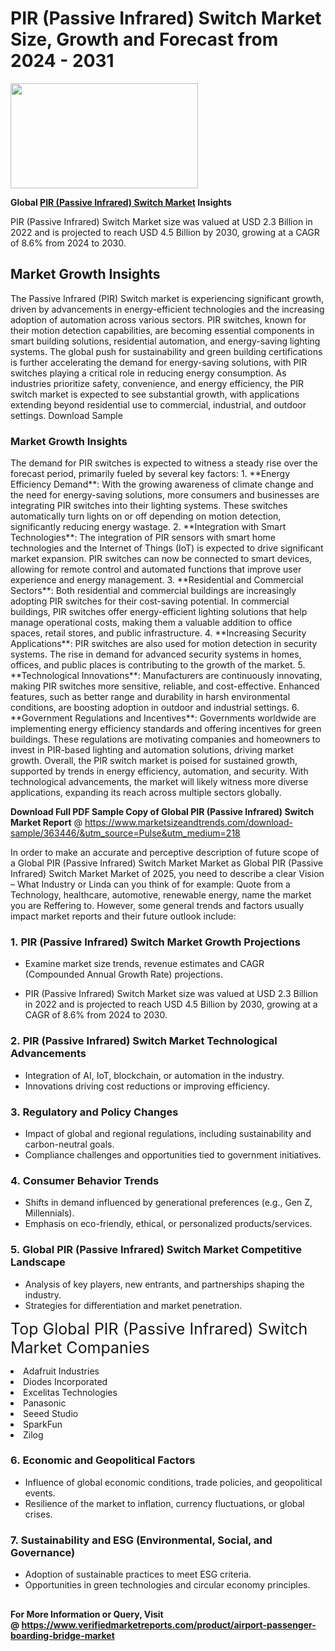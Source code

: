 <H1>PIR (Passive Infrared) Switch Market Size, Growth and Forecast from 2024 - 2031</H1><img class="aligncenter size-medium wp-image-584254" src="https://thirdeyenews.in/wp-content/uploads/2024/09/Global-Market-Research-300x168.jpeg" alt="" width="300" height="168" /><p><strong>Global&nbsp;<a href="https://www.marketsizeandtrends.com/download-sample/363446/&amp;utm_source=Pulse&amp;utm_medium=218">PIR (Passive Infrared) Switch Market</a> Insights</strong></p><p>PIR (Passive Infrared) Switch Market size was valued at USD 2.3 Billion in 2022 and is projected to reach USD 4.5 Billion by 2030, growing at a CAGR of 8.6% from 2024 to 2030.</p><p><h2>Market Growth Insights</h2> The Passive Infrared (PIR) Switch market is experiencing significant growth, driven by advancements in energy-efficient technologies and the increasing adoption of automation across various sectors. PIR switches, known for their motion detection capabilities, are becoming essential components in smart building solutions, residential automation, and energy-saving lighting systems. The global push for sustainability and green building certifications is further accelerating the demand for energy-saving solutions, with PIR switches playing a critical role in reducing energy consumption. As industries prioritize safety, convenience, and energy efficiency, the PIR switch market is expected to see substantial growth, with applications extending beyond residential use to commercial, industrial, and outdoor settings. Download Sample <h3>Market Growth Insights</h3> The demand for PIR switches is expected to witness a steady rise over the forecast period, primarily fueled by several key factors: 1. **Energy Efficiency Demand**: With the growing awareness of climate change and the need for energy-saving solutions, more consumers and businesses are integrating PIR switches into their lighting systems. These switches automatically turn lights on or off depending on motion detection, significantly reducing energy wastage. 2. **Integration with Smart Technologies**: The integration of PIR sensors with smart home technologies and the Internet of Things (IoT) is expected to drive significant market expansion. PIR switches can now be connected to smart devices, allowing for remote control and automated functions that improve user experience and energy management. 3. **Residential and Commercial Sectors**: Both residential and commercial buildings are increasingly adopting PIR switches for their cost-saving potential. In commercial buildings, PIR switches offer energy-efficient lighting solutions that help manage operational costs, making them a valuable addition to office spaces, retail stores, and public infrastructure. 4. **Increasing Security Applications**: PIR switches are also used for motion detection in security systems. The rise in demand for advanced security systems in homes, offices, and public places is contributing to the growth of the market. 5. **Technological Innovations**: Manufacturers are continuously innovating, making PIR switches more sensitive, reliable, and cost-effective. Enhanced features, such as better range and durability in harsh environmental conditions, are boosting adoption in outdoor and industrial settings. 6. **Government Regulations and Incentives**: Governments worldwide are implementing energy efficiency standards and offering incentives for green buildings. These regulations are motivating companies and homeowners to invest in PIR-based lighting and automation solutions, driving market growth. Overall, the PIR switch market is poised for sustained growth, supported by trends in energy efficiency, automation, and security. With technological advancements, the market will likely witness more diverse applications, expanding its reach across multiple sectors globally. </p><p><span class=""><strong>Download Full PDF Sample Copy of Global PIR (Passive Infrared) Switch Market Report</strong> @ <a href="https://www.marketsizeandtrends.com/download-sample/363446/&amp;utm_source=Pulse&amp;utm_medium=218" target="_blank">https://www.marketsizeandtrends.com/download-sample/363446/&amp;utm_source=Pulse&amp;utm_medium=218</a></span></p><p>In order to make an accurate and perceptive description of future scope of a Global&nbsp;PIR (Passive Infrared) Switch Market Market as Global&nbsp;PIR (Passive Infrared) Switch Market Market of 2025, you need to describe a clear Vision &ndash; What Industry or Linda can you think of for example: Quote from a Technology, healthcare, automotive, renewable energy, name the market you are Reffering to. However, some general trends and factors usually impact market reports and their future outlook include:</p><h3>1.&nbsp;<strong>PIR (Passive Infrared) Switch Market Growth Projections</strong></h3><ul><li>Examine market size trends, revenue estimates and CAGR (Compounded Annual Growth Rate) projections.</li><li><p>PIR (Passive Infrared) Switch Market size was valued at USD 2.3 Billion in 2022 and is projected to reach USD 4.5 Billion by 2030, growing at a CAGR of 8.6% from 2024 to 2030.</p></li></ul><h3>2.&nbsp;<strong>PIR (Passive Infrared) Switch Market Technological Advancements</strong></h3><ul><li>Integration of AI, IoT, blockchain, or automation in the industry.</li><li>Innovations driving cost reductions or improving efficiency.</li></ul><h3>3.&nbsp;<strong>Regulatory and Policy Changes</strong></h3><ul><li>Impact of global and regional regulations, including sustainability and carbon-neutral goals.</li><li>Compliance challenges and opportunities tied to government initiatives.</li></ul><h3>4.&nbsp;<strong>Consumer Behavior Trends</strong></h3><ul><li>Shifts in demand influenced by generational preferences (e.g., Gen Z, Millennials).</li><li>Emphasis on eco-friendly, ethical, or personalized products/services.</li></ul><h3>5.&nbsp;<strong>Global PIR (Passive Infrared) Switch Market Competitive Landscape</strong></h3><ul><li>Analysis of key players, new entrants, and partnerships shaping the industry.</li><li>Strategies for differentiation and market penetration.</li></ul><p data-pm-slice="1 1 []"><span style="color: inherit; font-family: inherit; font-size: 25px;">Top Global PIR (Passive Infrared) Switch Market Companies</span></p><div class="" data-test-id=""><p><li>Adafruit Industries</li><li> Diodes Incorporated</li><li> Excelitas Technologies</li><li> Panasonic</li><li> Seeed Studio</li><li> SparkFun</li><li> Zilog</li></p></div><h3>6.&nbsp;<strong>Economic and Geopolitical Factors</strong></h3><ul><li>Influence of global economic conditions, trade policies, and geopolitical events.</li><li>Resilience of the market to inflation, currency fluctuations, or global crises.</li></ul><h3>7.&nbsp;<strong>Sustainability and ESG (Environmental, Social, and Governance)</strong></h3><ul><li>Adoption of sustainable practices to meet ESG criteria.</li><li>Opportunities in green technologies and circular economy principles.</li></ul><h2><strong style="font-size: 14px;">For More Information or Query, Visit @&nbsp;</strong><a style="background-color: #ffffff; font-size: 14px;" href="https://www.marketsizeandtrends.com/report/pir-passive-infrared-switch-market/" target="_blank">https://www.verifiedmarketreports.com/product/airport-passenger-boarding-bridge-market</a></h2>
